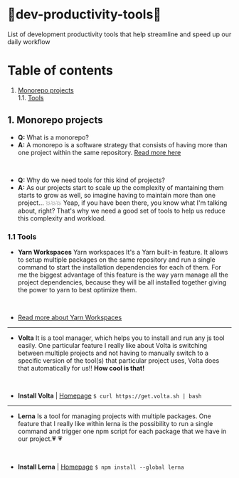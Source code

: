 # 🚀dev-productivity-tools🚀

List of development productivity tools that help streamline and speed up our daily workflow

# Table of contents
1. [Monorepo projects](#monorepo-projects)<br>
    1.1. [Tools](#monorepo-project-tools)

## 1. Monorepo projects <a name="monorepo-projects"></a>

* **Q:** What is a monorepo?
* **A:** A monorepo is a software strategy that consists of having more than one project within the same repository. [Read more here](https://en.wikipedia.org/wiki/Monorepo)

<br>

* **Q:** Why do we need tools for this kind of projects?
* **A:** As our projects start to scale up the complexity of mantaining them starts to grow as well, so imagine having to maintain more than one project... :boom::boom::boom: Yeap, if you have been there, you know what I'm talking about, right?
That's why we need a good set of tools to help us reduce this complexity and workload.

### 1.1 Tools <a name="monorepo-project-tools"></a>
* **Yarn Workspaces** 
Yarn workspaces It's a Yarn built-in feature. It allows to setup multiple packages on the same repository and run a single command to start the installation dependencies for each of them. For me the biggest advantage of this feature is the way yarn manage all the project dependencies, because they will be all installed together giving the power to yarn to best optimize them.

<br>

* [Read more about Yarn Workspaces](https://classic.yarnpkg.com/lang/en/docs/workspaces/)
---
* **Volta** 
It is a tool manager, which helps you to install and run any js tool easily. One particular feature I really like about Volta is switching between multiple projects and not having to manually switch to a specific version of the tool(s) that particular project uses, Volta does that automatically for us!! **How cool is that!**

<br>

* **Install Volta** | [Homepage](https://volta.sh/)
`$ curl https://get.volta.sh | bash`

---

* **Lerna** 
Is a tool for managing projects with multiple packages. One feature that I really like within lerna is the possibility to run a single command and trigger one npm script for each package that we have in our project.:heartpulse: :heartpulse:

<br>

* **Install Lerna** | [Homepage](https://lerna.js.org/)
`$ npm install --global lerna`
